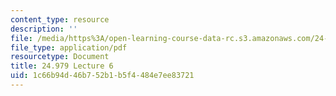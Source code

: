 ```yaml
---
content_type: resource
description: ''
file: /media/https%3A/open-learning-course-data-rc.s3.amazonaws.com/24-979-topics-in-semantics-negative-polarity-items-fall-2018/1c66b94d46b752b1b5f4484e7ee83721_MIT24_979F18_lec6.pdf
file_type: application/pdf
resourcetype: Document
title: 24.979 Lecture 6
uid: 1c66b94d-46b7-52b1-b5f4-484e7ee83721
---
```

